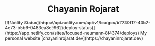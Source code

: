 <h1 align="center">
 Chayanin Rojarat
</h1>
[![Netlify Status](https://api.netlify.com/api/v1/badges/b7730f17-43b7-4e73-b5b6-0483ea8e9962/deploy-status)](https://app.netlify.com/sites/focused-neumann-8f4374/deploys)
My personal website [chayaninrojarat.dev](https://chayaninrojarat.dev)
